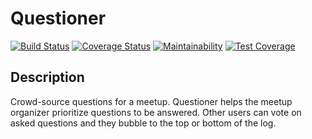 # Questioner
[![Build Status](https://travis-ci.com/musonant/questioner.svg?branch=develop)](https://travis-ci.com/musonant/questioner)
[![Coverage Status](https://coveralls.io/repos/github/musonant/questioner/badge.svg?branch=develop)](https://coveralls.io/github/musonant/questioner?branch=develop)
[![Maintainability](https://api.codeclimate.com/v1/badges/6019dd2da9bd745b29db/maintainability)](https://codeclimate.com/github/musonant/questioner/maintainability)
[![Test Coverage](https://api.codeclimate.com/v1/badges/6019dd2da9bd745b29db/test_coverage)](https://codeclimate.com/github/musonant/questioner/test_coverage)

## Description
Crowd-source questions for a meetup. Questioner helps the meetup organizer prioritize questions to be answered. Other users can vote on asked questions and they bubble to the top or bottom of the log.
